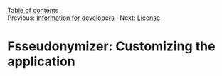 [Table of contents](_tableOfContents.md)  
Previous: [Information for developers](developers.md) | Next: [License](license.md)

# Fsseudonymizer: Customizing the application